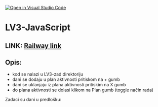 [![Open in Visual Studio Code](https://classroom.github.com/assets/open-in-vscode-2e0aaae1b6195c2367325f4f02e2d04e9abb55f0b24a779b69b11b9e10269abc.svg)](https://classroom.github.com/online_ide?assignment_repo_id=19454514&assignment_repo_type=AssignmentRepo)
# LV3-JavaScript

## LINK: [Railway link](https://weblv3-production-3cf3.up.railway.app/)

## Opis: 
- kod se nalazi u LV3-zad direktoriju
- dani se dodaju u plan aktivnosti pritiskom na + gumb
- dani se uklanjaju iz plana aktivnosti pritiskim na X gumb
- do plana aktivnosti se dolasi klikom na Plan gumb (toggle način rada)

Zadaci su dani u predlošku:
